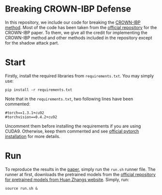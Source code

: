 # Breaking CROWN-IBP Defense
In this repository, we include our code for breaking the [CROWN-IBP method](https://arxiv.org/abs/1906.06316).
Most of the code has been taken from the [official repository](https://github.com/huanzhang12/CROWN-IBP) for the CROWN-IBP paper. 
To them, we give all the credit for implementing the CROWN-IBP method and other methods included in the repository except for the shadow attack part.

# Start
Firstly, install the required libraries from `requirements.txt`. You may simply use:
```
pip install -r requirements.txt 
``` 
Note that in the `requirements.txt`, two following lines have been commented:
```
#torch==1.3.1+cu92
#torchvision==0.4.2+cu92
```
Uncomment them before installing the requirements if you are using CUDA9. 
Otherwise, keep them commented and see [official pytorch installation](https://pytorch.org/get-started/locally/) for more details. 
# Run
To reproduce the results in the [paper](https://openreview.net/forum?id=HJxdTxHYvB), simply run the `run.sh` runner file. 
The runner at first, downloads the pretrained models from the [official repository for pretrained models from Huan Zhangs website](https://download.huan-zhang.com/models/crown-ibp/models_crown-ibp.tar.gz). Simply, run:
```
source run.sh &
```


